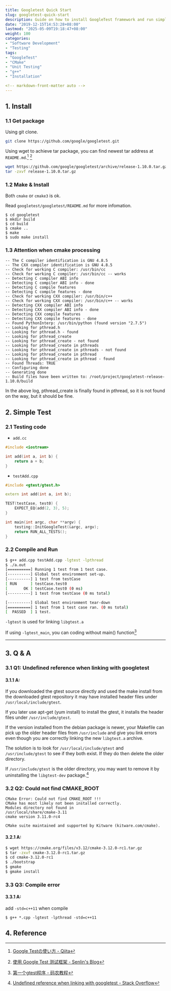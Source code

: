 ```yaml
---
title: Googletest Quick Start
slug: googletest-quick-start
description: Guide on how to install GoogleTest framework and run simple unit tests using CMake and g++. Includes solutions for common issues during setup.
date: "2019-12-15T14:53:28+08:00"
lastmod: "2025-05-09T19:18:47+08:00"
weight: 100
categories: 
- "Software Development"
- "Testing"
tags: 
- "GoogleTest"
- "CMake"
- "Unit Testing"
- "g++"
- "Installation"

<!-- markdown-front-matter auto -->
---
```


## 1. Install

### 1.1 Get package

Using git clone.

```sh
git clone https://github.com/google/googletest.git
```

Using wget to achieve tar package, you can find newest tar address at `README.md`.[^2] [^3]

```sh
wget https://github.com/google/googletest/archive/release-1.10.0.tar.gz
tar -zxvf release-1.10.0.tar.gz
```

### 1.2 Make & Install

Both `cmake` or `cmake3` is ok.

Read `googletest/googletest/README.md` for more infomation.

```
$ cd googletest
$ mkdir build
$ cd build
$ cmake ..
$ make
$ sudo make install
```

### 1.3 Attention when cmake processing

```
-- The C compiler identification is GNU 4.8.5
-- The CXX compiler identification is GNU 4.8.5
-- Check for working C compiler: /usr/bin/cc
-- Check for working C compiler: /usr/bin/cc -- works
-- Detecting C compiler ABI info
-- Detecting C compiler ABI info - done
-- Detecting C compile features
-- Detecting C compile features - done
-- Check for working CXX compiler: /usr/bin/c++
-- Check for working CXX compiler: /usr/bin/c++ -- works
-- Detecting CXX compiler ABI info
-- Detecting CXX compiler ABI info - done
-- Detecting CXX compile features
-- Detecting CXX compile features - done
-- Found PythonInterp: /usr/bin/python (found version "2.7.5")
-- Looking for pthread.h
-- Looking for pthread.h - found
-- Looking for pthread_create
-- Looking for pthread_create - not found
-- Looking for pthread_create in pthreads
-- Looking for pthread_create in pthreads - not found
-- Looking for pthread_create in pthread
-- Looking for pthread_create in pthread - found
-- Found Threads: TRUE
-- Configuring done
-- Generating done
-- Build files have been written to: /root/project/googletest-release-1.10.0/build
```

In the above log, pthread_create is finally found in pthread, so it is not found on the way, but it should be fine.

## 2. Simple Test

### 2.1 Testing code

- `add.cc`

```cpp
#include <iostream>

int add(int a, int b) {
    return a + b;
}
```

- `testAdd.cpp`

```cpp
#include <gtest/gtest.h>

extern int add(int a, int b);

TEST(testCase, test0) {
    EXPECT_EQ(add(2, 3), 5);
}

int main(int argc, char **argv) {
    testing::InitGoogleTest(&argc, argv);
    return RUN_ALL_TESTS();
}
```

### 2.2 Compile and Run

```sh
$ g++ add.cpp testAdd.cpp -lgtest -lpthread
$ ./a.out
[==========] Running 1 test from 1 test case.
[----------] Global test environment set-up.
[----------] 1 test from testCase
[ RUN      ] testCase.test0
[       OK ] testCase.test0 (0 ms)
[----------] 1 test from testCase (0 ms total)

[----------] Global test environment tear-down
[==========] 1 test from 1 test case ran. (0 ms total)
[  PASSED  ] 1 test.
```

`-lgtest` is used for linking `libgtest.a`

If using `-lgtest_main`, you can coding without main() function[^4]

---

## 3. Q & A

### 3.1 Q1: Undefined reference when linking with googletest

#### 3.1.1 A:

If you downloaded the gtest source directly and used the make install from the downloaded gtest repository it may have installed header files under `/usr/local/include/gtest`.

If you later use apt-get (yum install) to install the gtest, it installs the header files under `/usr/include/gtest`.

If the version installed from the debian package is newer, your Makefile can pick up the older header files from `/usr/include` and give you link errors even though you are correctly linking the new `libgtest.a` archive.

The solution is to look for `/usr/local/include/gtest` and `/usr/include/gtest` to see if they both exist. If they do then delete the older directory.

If `/usr/include/gtest` is the older directory, you may want to remove it by uninstalling the `libgtest-dev` package.[^1]

### 3.2 Q2: Could not find CMAKE_ROOT

```
CMake Error: Could not find CMAKE_ROOT !!!
CMake has most likely not been installed correctly.
Modules directory not found in
/usr/local/share/cmake-3.11
cmake version 3.11.0-rc4

CMake suite maintained and supported by Kitware (kitware.com/cmake).
```

#### 3.2.1 A:

```sh
$ wget https://cmake.org/files/v3.12/cmake-3.12.0-rc1.tar.gz
$ tar -zxvf cmake-3.12.0-rc1.tar.gz
$ cd cmake-3.12.0-rc1
$ ./bootstrap
$ gmake
$ gmake install
```

### 3.3 Q3: Compile error

#### 3.3.1 A:

add `-std=c++11` when compile

```
$ g++ *.cpp -lgtest -lpthread -std=c++11
```

## 4. Reference

[^1]: [Undefined reference when linking with googletest - Stack Overflow](https://stackoverflow.com/questions/39207940/undefined-reference-when-linking-with-googletest)

[^2]: [Google Testの使い方 - Qiita](https://qiita.com/shohirose/items/30e39949d8bf990b0462)

[^3]: [使用 Google Test 测试框架 - Senlin's Blog](http://senlinzhan.github.io/2017/10/08/gtest/)

[^4]: [第一个gtest程序 - 码农教程](http://www.manongjc.com/article/68895.html)
